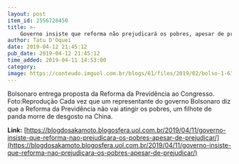 ```yaml
---
layout: post
item_id: 2556728450
title: >-
    Governo insiste que reforma não prejudicará os pobres, apesar de prejudicar
author: Tatu D'Oquei
date: 2019-04-12 21:45:12
pub_date: 2019-04-12 21:45:12
time_added: 2019-04-11 14:53:00
category: 
image: https://conteudo.imguol.com.br/blogs/61/files/2019/02/bolso-1-615x300.jpg
---
```


Bolsonaro entrega proposta da Reforma da Previdência ao Congresso. Foto:Reprodução Cada vez que um representante do governo Bolsonaro diz que a Reforma da Previdência não vai atingir os pobres, um filhote de panda morre de desgosto na China.

**Link:** [https://blogdosakamoto.blogosfera.uol.com.br/2019/04/11/governo-insiste-que-reforma-nao-prejudicara-os-pobres-apesar-de-prejudicar/](https://blogdosakamoto.blogosfera.uol.com.br/2019/04/11/governo-insiste-que-reforma-nao-prejudicara-os-pobres-apesar-de-prejudicar/)

